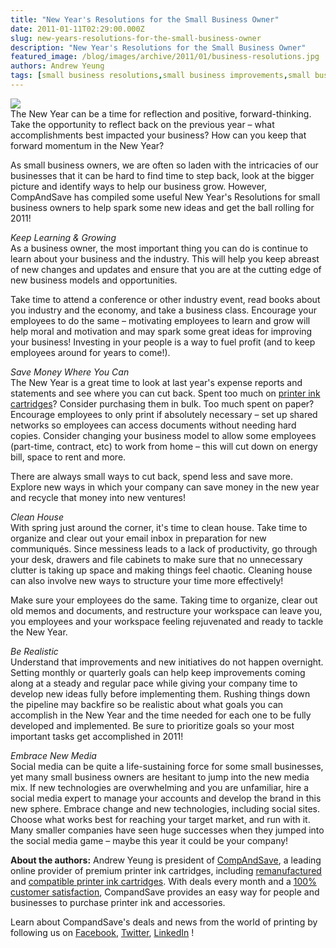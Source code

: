 ```yaml
---
title: "New Year's Resolutions for the Small Business Owner"
date: 2011-01-11T02:29:00.000Z
slug: new-years-resolutions-for-the-small-business-owner
description: "New Year's Resolutions for the Small Business Owner"
featured_image: /blog/images/archive/2011/01/business-resolutions.jpg
authors: Andrew Yeung
tags: [small business resolutions,small business improvements,small business resources]
---
```


[![](/blog/images/business-resolutions.jpg)](/blog/images/business-resolutions.jpg)  
The New Year can be a time for reflection and positive, forward-thinking. Take the opportunity to reflect back on the previous year – what accomplishments best impacted your business? How can you keep that forward momentum in the New Year?

As small business owners, we are often so laden with the intricacies of our businesses that it can be hard to find time to step back, look at the bigger picture and identify ways to help our business grow. However, CompAndSave has compiled some useful New Year's Resolutions for small business owners to help spark some new ideas and get the ball rolling for 2011!

_Keep Learning & Growing_  
As a business owner, the most important thing you can do is continue to learn about your business and the industry. This will help you keep abreast of new changes and updates and ensure that you are at the cutting edge of new business models and opportunities.

Take time to attend a conference or other industry event, read books about you industry and the economy, and take a business class. Encourage your employees to do the same – motivating employees to learn and grow will help moral and motivation and may spark some great ideas for improving your business! Investing in your people is a way to fuel profit (and to keep employees around for years to come!).

_Save Money Where You Can_  
The New Year is a great time to look at last year's expense reports and statements and see where you can cut back. Spent too much on [printer ink cartridges](https://www.compandsave.com?Redirected=Y)? Consider purchasing them in bulk. Too much spent on paper? Encourage employees to only print if absolutely necessary – set up shared networks so employees can access documents without needing hard copies. Consider changing your business model to allow some employees (part-time, contract, etc) to work from home – this will cut down on energy bill, space to rent and more.

There are always small ways to cut back, spend less and save more. Explore new ways in which your company can save money in the new year and recycle that money into new ventures!

_Clean House_  
With spring just around the corner, it's time to clean house. Take time to organize and clear out your email inbox in preparation for new communiqués. Since messiness leads to a lack of productivity, go through your desk, drawers and file cabinets to make sure that no unnecessary clutter is taking up space and making things feel chaotic. Cleaning house can also involve new ways to structure your time more effectively!

Make sure your employees do the same. Taking time to organize, clear out old memos and documents, and restructure your workspace can leave you, you employees and your workspace feeling rejuvenated and ready to tackle the New Year. 

_Be Realistic_  
Understand that improvements and new initiatives do not happen overnight. Setting monthly or quarterly goals can help keep improvements coming along at a steady and regular pace while giving your company time to develop new ideas fully before implementing them. Rushing things down the pipeline may backfire so be realistic about what goals you can accomplish in the New Year and the time needed for each one to be fully developed and implemented. Be sure to prioritize goals so your most important tasks get accomplished in 2011!

_Embrace New Media_  
Social media can be quite a life-sustaining force for some small businesses, yet many small business owners are hesitant to jump into the new media mix. If new technologies are overwhelming and you are unfamiliar, hire a social media expert to manage your accounts and develop the brand in this new sphere. Embrace change and new technologies, including social sites. Choose what works best for reaching your target market, and run with it. Many smaller companies have seen huge successes when they jumped into the social media game – maybe this year it could be your company!

  
**About the authors:** Andrew Yeung is president of [CompAndSave](https://www.compandsave.com/), a leading online provider of premium printer ink cartridges, including [remanufactured](https://www.compandsave.com/help) and [compatible printer ink cartridges](https://www.compandsave.com/help). With deals every month and a [100% customer satisfaction](https://www.compandsave.com/help), CompandSave provides an easy way for people and businesses to purchase printer ink and accessories.

Learn about CompandSave's deals and news from the world of printing by following us on [Facebook](https://www.facebook.com/compandsave.ink), [Twitter](https://twitter.com/compandsave), [LinkedIn](https://www.linkedin.com) !